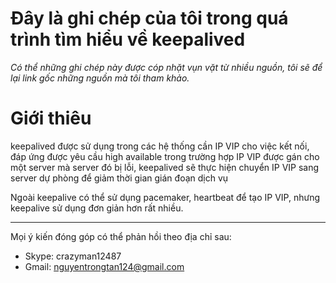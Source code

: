 ﻿Đây là ghi chép của tôi trong quá trình tìm hiểu về keepalived
====

*Có thể những ghi chép này được cóp nhặt vụn vặt từ nhiều nguồn, tôi sẽ để lại link gốc những nguồn mà tôi tham khảo.*

# Giới thiêu

keepalived được sử dụng trong các hệ thống cần IP VIP cho việc kết nối, đáp ứng được yêu cầu high available trong trường hợp IP VIP được gán cho một server mà server đó bị lỗi, 
keepalived sẽ thực hiện chuyển IP VIP sang server dự phòng để giảm thời gian gián đoạn dịch vụ

Ngoài keepalive có thể sử dụng pacemaker, heartbeat để tạo IP VIP, nhưng keepalive sử dụng đơn giản hơn rất nhiều.

----
Mọi ý kiến đóng góp có thể phản hồi theo địa chỉ sau:
- Skype: crazyman12487
- Gmail: nguyentrongtan124@gmail.com